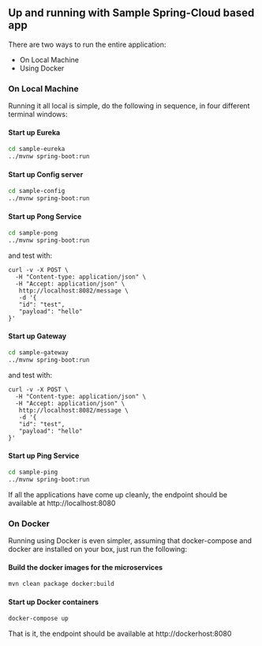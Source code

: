 ## Up and running with Sample Spring-Cloud based app

There are two ways to run the entire application:

- On Local Machine
- Using Docker

### On Local Machine
Running it all local is simple, do the following in sequence, in four different terminal windows:

#### Start up Eureka
```sh
cd sample-eureka
../mvnw spring-boot:run
```

#### Start up Config server

```sh
cd sample-config
../mvnw spring-boot:run
```

#### Start up Pong Service
```sh
cd sample-pong
../mvnw spring-boot:run
```

and test with:

```shell
curl -v -X POST \
  -H "Content-type: application/json" \
  -H "Accept: application/json" \
   http://localhost:8082/message \
   -d '{
   "id": "test", 
   "payload": "hello"
}'
```

#### Start up Gateway
```sh
cd sample-gateway
../mvnw spring-boot:run
```

and test with:

```shell
curl -v -X POST \
  -H "Content-type: application/json" \
  -H "Accept: application/json" \
   http://localhost:8082/message \
   -d '{
   "id": "test", 
   "payload": "hello"
}'
```

#### Start up Ping Service
```sh
cd sample-ping
../mvnw spring-boot:run
```

If all the applications have come up cleanly, the endpoint should be available at http://localhost:8080

### On Docker

Running using Docker is even simpler, assuming that docker-compose and docker are installed on your box, just run the following:

#### Build the docker images for the microservices

```sh
mvn clean package docker:build
```

#### Start up Docker containers

```sh
docker-compose up
```

That is it, the endpoint should be available at http://dockerhost:8080